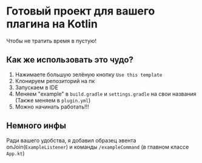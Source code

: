 # Готовый проект для вашего плагина на Kotlin
Чтобы не тратить время в пустую!
## Как же использовать это чудо?
1. Нажимаете большую зелёную кнопку `Use this template` 
2. Клонируем репозиторий на пк
3. Запускаем в IDE
4. Меняем "example" в `build.gradle` и `settings.gradle` на свои названия
(Также меняем в `plugin.yml`)
5. Можно начинать работать!!!
## Немного инфы
Ради вашего удобства, я добавил образец эвента onJoin(`ExampleListener`) и команды `/exampleCommand` (в главном классе `App.kt`)
